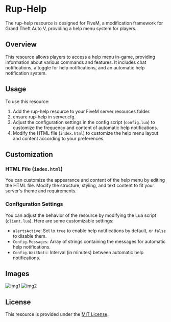 # Rup-Help

The rup-help resource is designed for FiveM, a modification framework for Grand Theft Auto V, providing a help menu system for players.

## Overview

This resource allows players to access a help menu in-game, providing information about various commands and features. It includes chat notifications, a toggle for help notifications, and an automatic help notification system.

## Usage

To use this resource:

1. Add the rup-help resource to your FiveM server resources folder.
2. ensure rup-help in server.cfg.
3. Adjust the configuration settings in the config script (`config.lua`) to customize the frequency and content of automatic help notifications.
4. Modify the HTML file (`index.html`) to customize the help menu layout and content according to your preferences.

## Customization

### HTML File (`index.html`)

You can customize the appearance and content of the help menu by editing the HTML file. Modify the structure, styling, and text content to fit your server's theme and requirements.

### Configuration Settings

You can adjust the behavior of the resource by modifying the Lua script (`client.lua`). Here are some customizable settings:

- `alertsActive`: Set to `true` to enable help notifications by default, or `false` to disable them.
- `Config.Messages`: Array of strings containing the messages for automatic help notifications.
- `Config.WaitNoti`: Interval (in minutes) between automatic help notifications.

## Images

![img1](https://media.discordapp.net/attachments/1043860724419670026/1241702077458026536/image.png?ex=664b28ac&is=6649d72c&hm=3f509b8bffdf193630ce66d4a5405ca57e2cb1d41e58ac50605f6d8a287d12c1&=&format=webp&quality=lossless)
![img2](https://media.discordapp.net/attachments/1043860724419670026/1241702077458026536/image.png?ex=664b28ac&is=6649d72c&hm=3f509b8bffdf193630ce66d4a5405ca57e2cb1d41e58ac50605f6d8a287d12c1&=&format=webp&quality=lossless)

## License

This resource is provided under the [MIT License](LICENSE).
